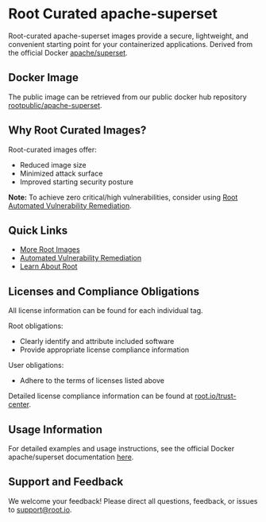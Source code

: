 # Root Curated apache-superset

Root-curated apache-superset images provide a secure, lightweight, and convenient starting point for your containerized applications. Derived from the official Docker [apache/superset](https://hub.docker.com/r/apache/superset).

## Docker Image
The public image can be retrieved from our public docker hub repository [rootpublic/apache-superset](https://hub.docker.com/r/rootpublic/apache-superset).

## Why Root Curated Images?
Root-curated images offer:
- Reduced image size
- Minimized attack surface
- Improved starting security posture

**Note:** To achieve zero critical/high vulnerabilities, consider using [Root Automated Vulnerability Remediation](https://app.root.io).

## Quick Links
- [More Root Images](https://images.root.io)
- [Automated Vulnerability Remediation](https://app.root.io)
- [Learn About Root](https://www.root.io)

## Licenses and Compliance Obligations
All license information can be found for each individual tag.

Root obligations:
- Clearly identify and attribute included software
- Provide appropriate license compliance information

User obligations:
- Adhere to the terms of licenses listed above

Detailed license compliance information can be found at [root.io/trust-center](https://root.io/trust-center).

## Usage Information
For detailed examples and usage instructions, see the official Docker apache/superset documentation [here](https://hub.docker.com/r/apache/superset).

## Support and Feedback
We welcome your feedback! Please direct all questions, feedback, or issues to [support@root.io](mailto:support@root.io).